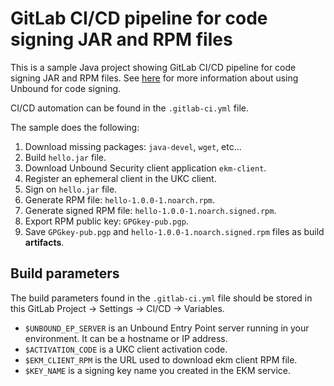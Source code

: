 # GitLab CI/CD pipeline for code signing JAR and RPM files

This is a sample Java project showing GitLab CI/CD pipeline for code signing JAR and RPM files. See [here](https://www.unboundsecurity.com/solutions/information-security/) for more information about using Unbound for code signing.

CI/CD automation can be found in the `.gitlab-ci.yml` file. 

The sample does the following:

1. Download missing packages: `java-devel`, `wget`, etc...
1. Build `hello.jar` file.
1. Download Unbound Security client application `ekm-client`.
1. Register an ephemeral client in the UKC client.
1. Sign on `hello.jar` file.
1. Generate RPM file: `hello-1.0.0-1.noarch.rpm`.
1. Generate signed RPM file: `hello-1.0.0-1.noarch.signed.rpm`.
1. Export RPM public key: `GPGkey-pub.pgp`.
1. Save `GPGkey-pub.pgp` and `hello-1.0.0-1.noarch.signed.rpm` files as build **artifacts**.

## Build parameters

The build parameters found in the `.gitlab-ci.yml` file should be stored in this GitLab Project -> Settings -> CI/CD -> Variables.

- `$UNBOUND_EP_SERVER` is an Unbound Entry Point server running in your environment. It can be a hostname or IP address.
- `$ACTIVATION_CODE` is a UKC client activation code.
- `$EKM_CLIENT_RPM` is the URL used to download ekm client RPM file.
- `$KEY_NAME` is a signing key name you created in the EKM service.
